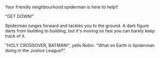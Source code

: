 Your friendly neighbourhood spiderman is here to help!!

"GET DOWN!"

Spiderman lunges forward and tackles you to the ground.
A dark figure darts from building to building, but it's moving so fast you
can barely keep track of it.

"HOLY CROSSOVER, BATMAN!", yells Robin. "What on Earth is Spiderman doing in the Justice League?".
